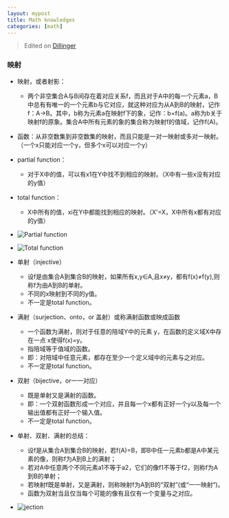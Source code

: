 ```yaml
---
layout: mypost
title: Math knowledges
categories: [math]
---
```


> Edited on [Dillinger](https://dillinger.io/) <br />


### 映射
 - 映射，或者射影：
    - 两个非空集合A与B间存在着对应关系f，而且对于A中的每一个元素a，B中总有有唯一的一个元素b与它对应，就这种对应为从A到B的映射，记作f：A→B。其中，b称为元素a在映射f下的象，记作：b=f(a)。a称为b关于映射f的原象。集合A中所有元素的象的集合称为映射f的值域，记作f(A)。
 - 函数：从非空数集到非空数集的映射，而且只能是一对一映射或多对一映射。（一个x只能对应一个y，但多个x可以对应一个y）
 - partial function：
    - 对于X中的值，可以有x1在Y中找不到相应的映射。（X中有一些x没有对应的y值）
 - total function：
    - X中所有的值，xi在Y中都能找到相应的映射。（X'=X，X中所有x都有对应的y值）

- ![Partial function](./math/partial.png)
- ![Total function](./math/total.png)

 - 单射（injective）
    - 设f是由集合A到集合B的映射，如果所有x,y∈A,且x≠y，都有f(x)≠f(y),则称f为由A到B的单射。
    - 不同的x映射到不同的y值。
    - 不一定是total function。
 - 满射（surjection、onto，or 盖射）或称满射函数或映成函数
    - 一个函数为满射，则对于任意的陪域Y中的元素 y，在函数的定义域X中存在一点 x使得f(x)=y。
    - 指陪域等于值域的函数。
    - 即：对陪域中任意元素，都存在至少一个定义域中的元素与之对应。
    - 不一定是total function。
 - 双射（bijective，or一一对应）
    - 既是单射又是满射的函数。
    - 即：一个双射函数形成一个对应，并且每一个x都有正好一个y以及每一个输出值都有正好一个输入值。
    - 不一定是total function。
- 单射、双射、满射的总结：
    - 设f是从集合A到集合B的映射，若f(A)=B，即B中任一元素b都是A中某元素的像，则称f为A到B上的满射；
    - 若对A中任意两个不同元素a1不等于a2，它们的像f1不等于f2，则称f为A到B的单射；
    - 若映射f既是单射，又是满射，则称映射f为A到B的“双射”(或“一一映射”)。
    - 函数为双射当且仅当每个可能的像有且仅有一个变量与之对应。
- ![jection](./math/jection.png)